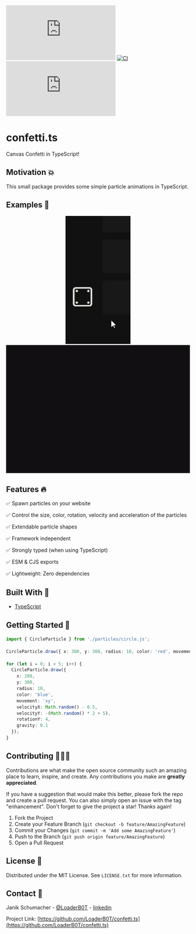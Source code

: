 [![npm](https://img.shields.io/npm/v/confetti.ts?color=%2300d26a&style=for-the-badge)](https://www.npmjs.com/package/confetti.ts)
[![CI](https://img.shields.io/github/workflow/status/LoaderB0T/confetti.ts/CI/main?style=for-the-badge)](https://github.com/LoaderB0T/confetti.ts/actions/workflows/build.yml)
[![Sonar Quality Gate](https://img.shields.io/sonar/quality_gate/LoaderB0T_confetti.ts?server=https%3A%2F%2Fsonarcloud.io&style=for-the-badge)](https://sonarcloud.io/summary/new_code?id=LoaderB0T_confetti.ts)

# confetti.ts

Canvas Confetti in TypeScript!

## Motivation 💥

This small package provides some simple particle animations in TypeScript.

## Examples 🧮

<p align="center">
  <img src="readme/example.gif" height="350">
  <img src="readme/example2.gif" height="350">
</p>

## Features 🔥

✅ Spawn particles on your website

✅ Control the size, color, rotation, velocity and acceleration of the particles

✅ Extendable particle shapes

✅ Framework independent

✅ Strongly typed (when using TypeScript)

✅ ESM & CJS exports

✅ Lightweight: Zero dependencies

## Built With 🔧

- [TypeScript](https://www.typescriptlang.org/)

## Getting Started 🚀

```typescript
import { CircleParticle } from './particles/circle.js';

CircleParticle.draw({ x: 300, y: 300, radius: 10, color: 'red', movement: 'angle', angle: 90, velocity: -5, acceleration: 0.1 });

for (let i = 0; i < 5; i++) {
  CircleParticle.draw({
    x: 200,
    y: 300,
    radius: 10,
    color: 'blue',
    movement: 'xy',
    velocityX: Math.random() - 0.5,
    velocityY: -(Math.random() * 2 + 5),
    rotationY: 4,
    gravity: 0.1
  });
}
```

## Contributing 🧑🏻‍💻

Contributions are what make the open source community such an amazing place to learn, inspire, and create. Any contributions you make are **greatly appreciated**.

If you have a suggestion that would make this better, please fork the repo and create a pull request. You can also simply open an issue with the tag "enhancement".
Don't forget to give the project a star! Thanks again!

1. Fork the Project
2. Create your Feature Branch (`git checkout -b feature/AmazingFeature`)
3. Commit your Changes (`git commit -m 'Add some AmazingFeature'`)
4. Push to the Branch (`git push origin feature/AmazingFeature`)
5. Open a Pull Request

## License 🔑

Distributed under the MIT License. See `LICENSE.txt` for more information.

## Contact 📧

Janik Schumacher - [@LoaderB0T](https://twitter.com/LoaderB0T) - [linkedin](https://www.linkedin.com/in/janikschumacher/)

Project Link: [https://github.com/LoaderB0T/confetti.ts](https://github.com/LoaderB0T/confetti.ts)
